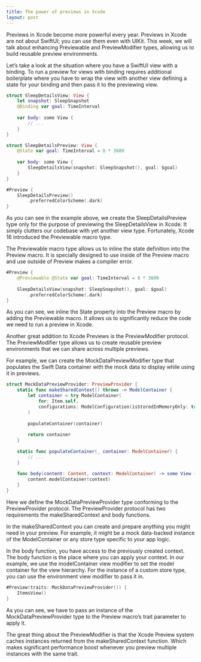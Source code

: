 ```yaml
---
title: The power of previews in Xcode
layout: post
---
```


Previews in Xcode become more powerful every year. Previews in Xcode are not about SwiftUI; you can use them even with UIKit. This week, we will talk about enhancing Previewable and PreviewModifier types, allowing us to build reusable preview environments.

Let’s take a look at the situation where you have a SwiftUI view with a binding. To run a preview for views with binding requires additional boilerplate where you have to wrap the view with another view defining a state for your binding and then pass it to the previewing view.

```swift
struct SleepDetailsView: View {
    let snapshot: SleepSnapshot
    @Binding var goal: TimeInterval
    
    var body: some View {
        // ...
    }
}

struct SleepDetailsPreview: View {
    @State var goal: TimeInterval = 8 * 3600
    
    var body: some View {
        SleepDetailsView(snapshot: SleepSnapshot(), goal: $goal)
    }
}

#Preview {
    SleepDetailsPreview()
        .preferredColorScheme(.dark)
}
```

As you can see in the example above, we create the SleepDetailsPreview type only for the purpose of previewing the SleepDetailsView in Xcode. It simply clutters our codebase with yet another view type. Fortunately, Xcode 16 introduced the Previewable macro type.

The Previewable macro type allows us to inline the state definition into the Preview macro. It is specially designed to use inside of the Preview macro and use outside of Preview makes a compiler error.

```swift
#Preview {
    @Previewable @State var goal: TimeInterval = 8 * 3600
    
    SleepDetailsView(snapshot: SleepSnapshot(), goal: $goal)
        .preferredColorScheme(.dark)
}
```

As you can see, we inline the State property into the Preview macro by adding the Previewable macro. It allows us to significantly reduce the code we need to run a preview in Xcode.

Another great addition to Xcode Previews is the PreviewModifier protocol. The PreviewModifier type allows us to create reusable preview environments that we can share across multiple previews. 

For example, we can create the MockDataPreviewModifier type that populates the Swift Data container with the mock data to display while using it in previews.

```swift
struct MockDataPreviewProvider: PreviewProvider {
    static func makeSharedContext() throws -> ModelContainer {
        let container = try ModelContainer(
            for: Item.self,
            configurations: ModelConfiguration(isStoredInMemoryOnly: true)
        )
     
        populateContainer(container)
        
        return container
    }
    
    static func populateContainer(_ container: ModelContainer) {
        // ...
    }
    
    func body(content: Content, context: ModelContainer) -> some View {
        content.modelContainer(context)
    }
}
```

Here we define the MockDataPreviewProvider type conforming to the PreviewProvider protocol. The PreviewProvider protocol has two requirements the makeSharedContext and body functions. 

In the makeSharedContext you can create and prepare anything you might need in your preview. For example, it might be a mock data-backed instance of the ModelContainer or any store type specific to your app logic.

In the body function, you have access to the previously created context. The body function is the place where you can apply your context. In our example, we use the modelContainer view modifier to set the model container for the view hierarchy. For the instance of a custom store type, you can use the environment view modifier to pass it in.

```swift
#Preview(traits: MockDataPreviewProvider()) {
    ItemsView()
}
```

As you can see, we have to pass an instance of the MockDataPreviewProvider type to the Preview macro’s trait parameter to apply it.

The great thing about the PreviewModifier is that the Xcode Preview system caches instances returned from the makeSharedContext function. Which makes significant performance boost whenever you preview multiple instances with the same trait.
